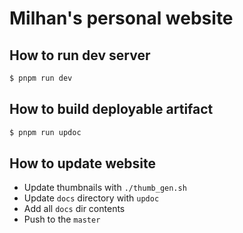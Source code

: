# Milhan's personal website

## How to run dev server
```bash
$ pnpm run dev
```

## How to build deployable artifact
```bash
$ pnpm run updoc
```

## How to update website
* Update thumbnails with `./thumb_gen.sh`
* Update `docs` directory with `updoc`
* Add all `docs` dir contents
* Push to the `master`
